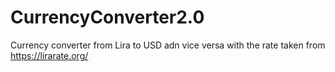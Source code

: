 # CurrencyConverter2.0

Currency converter from Lira to USD adn vice versa with the rate taken from https://lirarate.org/ 
